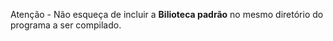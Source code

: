Atenção - Não esqueça de incluir a <b>Bilioteca padrão</b> no mesmo diretório do programa a ser compilado.
